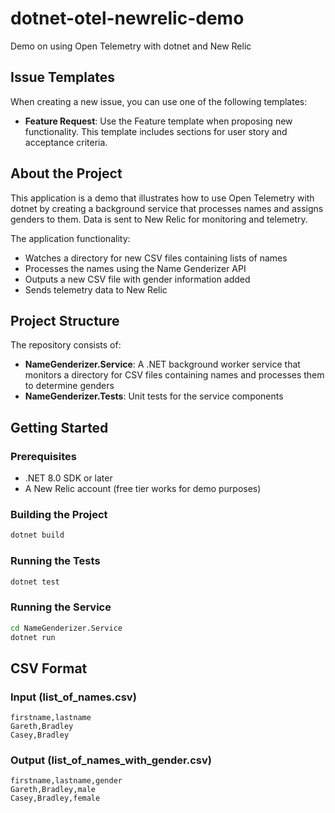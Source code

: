 # dotnet-otel-newrelic-demo
Demo on using Open Telemetry with dotnet and New Relic

## Issue Templates

When creating a new issue, you can use one of the following templates:

- **Feature Request**: Use the Feature template when proposing new functionality. This template includes sections for user story and acceptance criteria.

## About the Project

This application is a demo that illustrates how to use Open Telemetry with dotnet by creating a background service that processes names and assigns genders to them. Data is sent to New Relic for monitoring and telemetry.

The application functionality:
- Watches a directory for new CSV files containing lists of names
- Processes the names using the Name Genderizer API
- Outputs a new CSV file with gender information added
- Sends telemetry data to New Relic

## Project Structure

The repository consists of:

- **NameGenderizer.Service**: A .NET background worker service that monitors a directory for CSV files containing names and processes them to determine genders
- **NameGenderizer.Tests**: Unit tests for the service components

## Getting Started

### Prerequisites

- .NET 8.0 SDK or later
- A New Relic account (free tier works for demo purposes)

### Building the Project

```bash
dotnet build
```

### Running the Tests

```bash
dotnet test
```

### Running the Service

```bash
cd NameGenderizer.Service
dotnet run
```

## CSV Format

### Input (list_of_names.csv)
```
firstname,lastname
Gareth,Bradley
Casey,Bradley
```

### Output (list_of_names_with_gender.csv)
```
firstname,lastname,gender
Gareth,Bradley,male
Casey,Bradley,female
```
